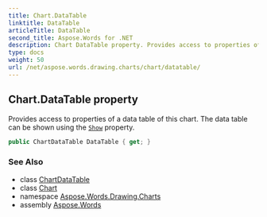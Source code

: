 ```yaml
---
title: Chart.DataTable
linktitle: DataTable
articleTitle: DataTable
second_title: Aspose.Words for .NET
description: Chart DataTable property. Provides access to properties of a data table of this chart. The data table can be shown using the Show property in C#.
type: docs
weight: 50
url: /net/aspose.words.drawing.charts/chart/datatable/
---
```

## Chart.DataTable property

Provides access to properties of a data table of this chart. The data table can be shown using the [`Show`](../../chartdatatable/show/) property.

```csharp
public ChartDataTable DataTable { get; }
```

### See Also

* class [ChartDataTable](../../chartdatatable/)
* class [Chart](../)
* namespace [Aspose.Words.Drawing.Charts](../../../aspose.words.drawing.charts/)
* assembly [Aspose.Words](../../../)

